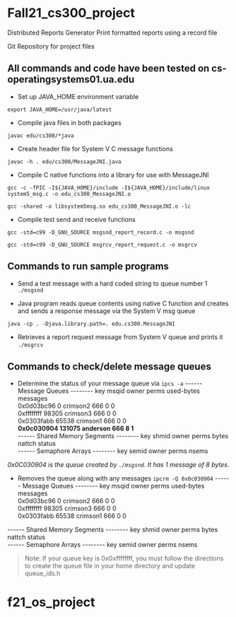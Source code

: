 # Fall21_cs300_project

Distributed Reports Generator
Print formatted reports using a record file


Git Repository for project files

## All commands and code have been tested on cs-operatingsystems01.ua.edu

- Set up JAVA_HOME environment variable

`export JAVA_HOME=/usr/java/latest`

- Compile java files in both packages

`javac edu/cs300/*java`


- Create header file for System V C message functions

`javac -h . edu/cs300/MessageJNI.java`

- Compile C native functions into a library for use with MessageJNI

`gcc -c -fPIC -I${JAVA_HOME}/include -I${JAVA_HOME}/include/linux system5_msg.c -o edu_cs300_MessageJNI.o`

`gcc -shared -o libsystem5msg.so edu_cs300_MessageJNI.o -lc`

- Compile test send and receive functions

`gcc -std=c99 -D_GNU_SOURCE msgsnd_report_record.c -o msgsnd`

`gcc -std=c99 -D_GNU_SOURCE msgrcv_report_request.c -o msgrcv`


## Commands to run sample programs

- Send a test message with a hard coded string to queue number 1
`./msgsnd`

- Java program reads queue contents using native C function and creates and sends a response message via the System V msg queue

`java -cp . -Djava.library.path=. edu.cs300.MessageJNI`

- Retrieves a report request message from System V queue and prints it
`./msgrcv`


## Commands to check/delete message queues

- Determine the status of your message queue via `ipcs -a`
------ Message Queues --------
key        msqid      owner      perms      used-bytes   messages    
0x0d03bc96 0          crimson2    666        0            0           
0xffffffff 98305      crimson3 666        0            0           
0x0303fabb 65538      crimson1   666        0            0           
**0x0c030904 131075     anderson   666        8            1**           
------ Shared Memory Segments --------
key        shmid      owner      perms      bytes      nattch     status      
------ Semaphore Arrays --------
key        semid      owner      perms      nsems     

*0x0C030904 is the queue created by `./msgsnd`.  It has 1 message of 8 bytes.*


- Removes the queue along with any messages `ipcrm -Q 0x0c030904`
------ Message Queues --------
key        msqid      owner      perms      used-bytes   messages    
0x0d03bc96 0          crimson2    666        0            0           
0xffffffff 98305      crimson3 666        0            0           
0x0303fabb 65538      crimson1   666        0            0           

------ Shared Memory Segments --------
key        shmid      owner      perms      bytes      nattch     status      
------ Semaphore Arrays --------
key        semid      owner      perms      nsems


>Note:  If your queue key is 0x0xffffffff, you must follow the directions to create the queue file in your home directory and update queue_ids.h
# f21_os_project